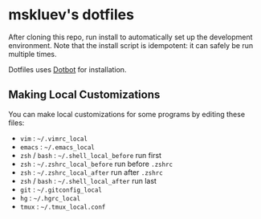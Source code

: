 # mskluev's dotfiles

After cloning this repo, run install to automatically set up the development environment. Note that the install script is idempotent: it can safely be run multiple times.

Dotfiles uses [Dotbot][dotbot] for installation.

## Making Local Customizations

You can make local customizations for some programs by editing these files:

- `vim` : `~/.vimrc_local`
- `emacs` : `~/.emacs_local`
- `zsh` / `bash` : `~/.shell_local_before` run first
- `zsh` : `~/.zshrc_local_before` run before `.zshrc`
- `zsh` : `~/.zshrc_local_after` run after `.zshrc`
- `zsh` / `bash` : `~/.shell_local_after` run last
- `git` : `~/.gitconfig_local`
- `hg` : `~/.hgrc_local`
- `tmux` : `~/.tmux_local.conf`

<!-- links -->

[dotbot]: https://github.com/anishathalye/dotbot "Dotbot"
